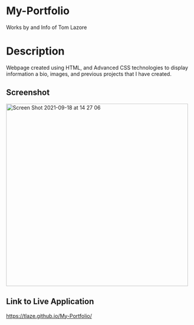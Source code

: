 # My-Portfolio

Works by and Info of Tom Lazore

# Description

Webpage created using HTML, and Advanced CSS technologies to display information a bio, images, and previous projects that I have created.

##  Screenshot

<img width="493" alt="Screen Shot 2021-09-18 at 14 27 06" src="https://user-images.githubusercontent.com/47471193/133900455-7a115533-f5df-4a2a-9b98-9e6b22661ed0.png">

## Link to Live Application

https://tlaze.github.io/My-Portfolio/
